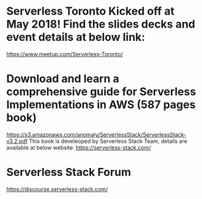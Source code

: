 # Serverless Toronto Kicked off at May 2018! Find the slides decks and event details at below link:

https://www.meetup.com/Serverless-Toronto/

# Download and learn a comprehensive guide for Serverless Implementations in AWS (587 pages book)
https://s3.amazonaws.com/anomaly/ServerlessStack/ServerlessStack-v3.2.pdf
This book is develeoped by Serverless Stack Team, details are available at below website:
https://serverless-stack.com/

# Serverless Stack Forum
https://discourse.serverless-stack.com/
